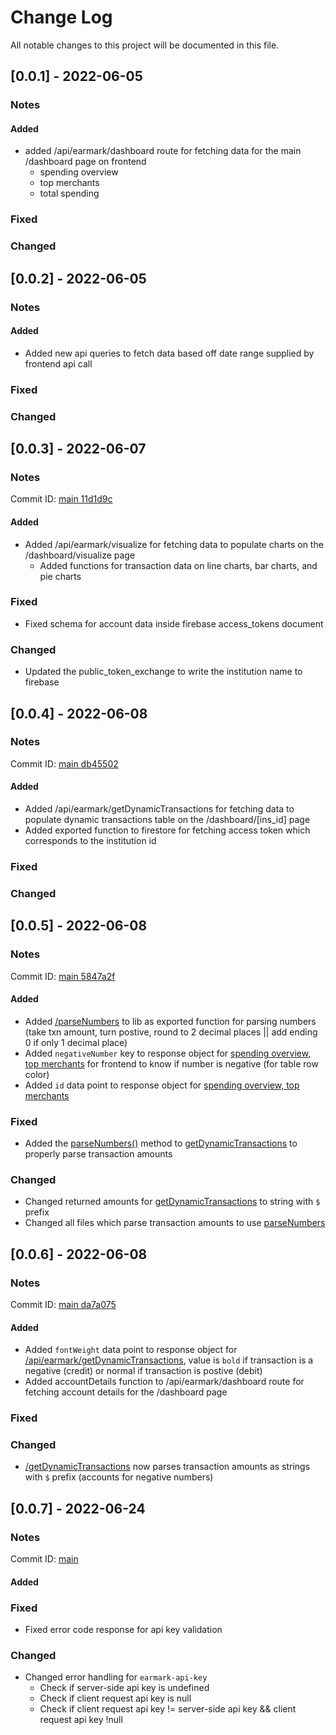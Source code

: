 # Change Log

All notable changes to this project will be documented in this file.


## [0.0.1] - 2022-06-05

### Notes

#### Added
- added /api/earmark/dashboard route for fetching data for the main /dashboard page on frontend
    - spending overview
    - top merchants
    - total spending

### Fixed

### Changed


## [0.0.2] - 2022-06-05

### Notes

#### Added
- Added new api queries to fetch data based off date range supplied by frontend api call

### Fixed

### Changed


## [0.0.3] - 2022-06-07

### Notes
Commit ID: [main 11d1d9c](https://github.com/bracesproul/earmark-backend/commit/11d1d9c)

#### Added
- Added /api/earmark/visualize for fetching data to populate charts on the /dashboard/visualize page
    - Added functions for transaction data on line charts, bar charts, and pie charts

### Fixed
- Fixed schema for account data inside firebase access_tokens document

### Changed
- Updated the public_token_exchange to write the institution name to firebase


## [0.0.4] - 2022-06-08

### Notes
Commit ID: [main db45502](https://github.com/bracesproul/earmark-backend/commit/db45502)

#### Added
- Added /api/earmark/getDynamicTransactions for fetching data to populate dynamic transactions table on the /dashboard/[ins_id] page
- Added exported function to firestore for fetching access token which corresponds to the institution id

### Fixed

### Changed


## [0.0.5] - 2022-06-08

### Notes
Commit ID: [main 5847a2f](https://github.com/bracesproul/earmark-backend/commit/5847a2f)

#### Added
- Added [/parseNumbers](https://github.com/bracesproul/earmark-backend/tree/main/src/lib/parseNumbers) to lib as exported function for parsing numbers (take txn amount, turn postive, round to 2 decimal places || add ending 0 if only 1 decimal place)
- Added `negativeNumber` key to response object for [spending overview, top merchants](https://github.com/bracesproul/earmark-backend/blob/main/src/api/earmark/dashboard/index.ts) for frontend to know if number is negative (for table row color)
- Added `id` data point to response object for [spending overview, top merchants](https://github.com/bracesproul/earmark-backend/blob/main/src/api/earmark/dashboard/index.ts)

### Fixed
- Added the [parseNumbers()](https://github.com/bracesproul/earmark-backend/tree/main/src/lib/parseNumbers) method to [getDynamicTransactions](https://github.com/bracesproul/earmark-backend/tree/main/src/api/earmark/getDynamicTransactions) to properly parse transaction amounts

### Changed
- Changed returned amounts for [getDynamicTransactions](https://github.com/bracesproul/earmark-backend/tree/main/src/api/earmark/getDynamicTransactions) to string with `$` prefix
- Changed all files which parse transaction amounts to use [parseNumbers](https://github.com/bracesproul/earmark-backend/tree/main/src/lib/parseNumbers)


## [0.0.6] - 2022-06-08

### Notes
Commit ID: [main da7a075](https://github.com/bracesproul/earmark-backend/commit/da7a075)

#### Added
- Added `fontWeight` data point to response object for [/api/earmark/getDynamicTransactions](https://github.com/bracesproul/earmark-backend/tree/main/src/api/earmark/getDynamicTransactions), value is `bold` if transaction is a negative (credit) or normal if transaction is postive (debit)
- Added accountDetails function to /api/earmark/dashboard route for fetching account details for the /dashboard page

### Fixed

### Changed
- [/getDynamicTransactions](https://github.com/bracesproul/earmark-backend/tree/main/src/api/earmark/getDynamicTransactions) now parses transaction amounts as strings with `$` prefix (accounts for negative numbers)


## [0.0.7] - 2022-06-24

### Notes
Commit ID: [main ](https://github.com/bracesproul/earmark-backend/commit/)

#### Added

### Fixed
- Fixed error code response for api key validation

### Changed
- Changed error handling for `earmark-api-key`
    - Check if server-side api key is undefined
    - Check if client request api key is null
    - Check if client request api key != server-side api key && client request api key !null
